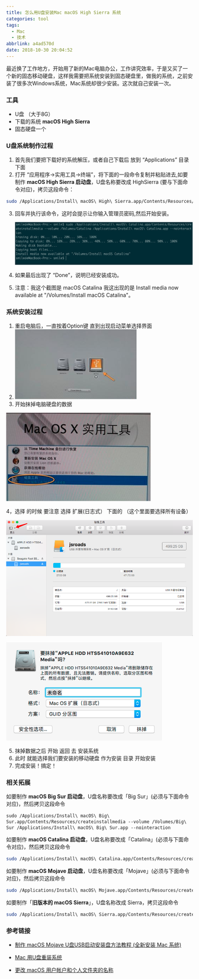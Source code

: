 ```yaml
---
title: 怎么用U盘安装Mac macOS High Sierra 系统
categories: tool
tags:
  - Mac
  - 技术
abbrlink: a4ad570d
date: 2018-10-30 20:04:52
---
```


最近换了工作地方，开始用了新的Mac电脑办公，工作讲究效率，于是又买了一个新的固态移动硬盘，这样我需要把系统安装到固态硬盘里，做我的系统，之前安装了很多次Windows系统，Mac系统却很少安装。这次就自己安装一次。

<!-- more -->

### 工具

- U盘 （大于8G）
- 下载的系统 **macOS High Sierra**
- 固态硬盘一个

### U盘系统制作过程

1. 首先我们要把下载好的系统解压，或者自己下载后 放到 “Applications” 目录下面
2. 打开 “应用程序→实用工具→终端”，将下面的一段命令复制并粘贴进去,如要制作 **macOS High Sierra 启动盘**，U盘名称要改成 HighSierra (要与下面命令对应)，拷贝这段命令：

```bash
sudo /Applications/Install\ macOS\ High\ Sierra.app/Contents/Resources/createinstallmedia --volume /Volumes/HighSierra --applicationpath /Applications/Install\ macOS\ High\ Sierra.app --nointeraction
```

3. 回车并执行该命令，这时会提示让你输入管理员密码,然后开始安装。

   ![image-20191127184950361](怎么用U盘安装Mac-macOS-High-Sierra-系统/image-20191127184950361.png)

4. 如果最后出现了 “Done”，说明已经安装成功。

5. 注意：我这个截图是 macOS  Catalina 我这出现的是 Install media now available at "/Volumes/Install macOS Catalina"。

### 系统安装过程

1. 重启电脑后，一直按着Option键  直到出现启动菜单选择界面
2. ![image-20181102201529053](怎么用U盘安装Mac-macOS-High-Sierra-系统/001.png)
3. 开始抹掉电脑硬盘的数据

![image-20181102201732456](怎么用U盘安装Mac-macOS-High-Sierra-系统/002.png)

4，选择 的时候 要注意 选择   扩展(日志式） 下面的 （这个里面要选择所有设备）

![image-20181102201929269](怎么用U盘安装Mac-macOS-High-Sierra-系统/003.png)

![image-20181102202024638](怎么用U盘安装Mac-macOS-High-Sierra-系统/004.png)

5. 抹掉数据之后 开始 返回 去 安装系统
6. 此时 就能选择我们要安装的移动硬盘 作为安装 目录 开始安装 
7. 完成安装！搞定！

###  相关拓展

如要制作 **macOS Big Sur 启动盘**，U盘名称要改成「Big Sur」(必须与下面命令对应)，然后拷贝这段命令

```
sudo /Applications/Install\ macOS\ Big\ Sur.app/Contents/Resources/createinstallmedia --volume /Volumes/Big\ Sur /Applications/Install\ macOS\ Big\ Sur.app --nointeraction
```

如要制作 **macOS Catalina 启动盘**，U盘名称要改成「Catalina」(必须与下面命令对应)，然后拷贝这段命令

```bash
sudo /Applications/Install\ macOS\ Catalina.app/Contents/Resources/createinstallmedia --volume /Volumes/Catalina /Applications/Install\ macOS\ Catalina.app --nointeraction
```

如要制作 **macOS Mojave 启动盘**，U盘名称要改成「Mojave」(必须与下面命令对应)，然后拷贝这段命令

```bash
sudo /Applications/Install\ macOS\ Mojave.app/Contents/Resources/createinstallmedia --volume /Volumes/Mojave /Applications/Install\ macOS\ Mojave.app --nointeraction
```

如要制作「**旧版本的 macOS Sierra**」，U盘名称改成 Sierra，拷贝这段命令

```bash
sudo /Applications/Install\ macOS\ Sierra.app/Contents/Resources/createinstallmedia --volume /Volumes/Sierra --applicationpath /Applications/Install\ macOS\ Sierra.app --nointeraction
```

### 参考链接

- [制作 macOS Mojave U盘USB启动安装盘方法教程 (全新安装 Mac 系统)](https://www.iplaysoft.com/macos-usb-install-drive.html)

- [Mac 用U盘重装系统](https://www.cnblogs.com/saytome/p/7069392.html)
- [更改 macOS 用户帐户和个人文件夹的名称](https://support.apple.com/zh-cn/HT201548)



